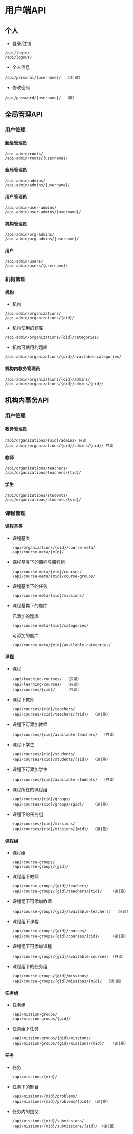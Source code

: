 # 用户端API

## 个人

* 登录/注销

```
/api/login/
/api/logout/
```

* 个人信息

```
/api/personal/{username}/  （读|改）
```

* 修改密码

```
/api/password/{username}/  （改）
```

## 全局管理API

### 用户管理

#### 超级管理员

```
/api-admin/roots/
/api-admin/roots/{username}/
```

#### 全局管理员

```
/api-admin/admins/
/api-admin/admins/{username}/
```

#### 用户管理员

```
/api-admin/user-admins/
/api-admin/user-admins/{username}/
```

#### 机构管理员

```
/api-admin/org-admins/
/api-admin/org-admins/{username}/
```

#### 用户

```
/api-admin/users/
/api-admin/users/{username}/
```

### 机构管理

#### 机构

* 机构

```
/api-admin/organizations/
/api-admin/organizations/{oid}/
```

* 机构使用的题库

```
/api-admin/organizations/{oid}/categories/
```

* 机构可使用的题库

```
/api-admin/organizations/{oid}/available-categories/
```

#### 机构内教务管理员

```
/api-admin/organizations/{oid}/admins/
/api-admin/organizations/{oid}/admins/{eid}/
```

## 机构内事务API

### 用户管理

#### 教务管理员

```
/api/organizations/{oid}/admins/ 只读
/api-admin/organizations/{oid}/admins/{eid}/ 只读
```

#### 教师

```
/api/organizations/teachers/
/api/organizations/teachers/{tid}/
```

#### 学生

```
/api/organizations/students/
/api/organizations/students/{sid}/
```

### 课程管理

#### 课程基类

* 课程基类

    ```
    /api/organizations/{oid}/course-meta/
    /api/course-meta/{mid}/
    ```

* 课程基类下的课程与课程组

    ```
    /api/course-meta/{mid}/courses/
    /api/course-meta/{mid}/course-groups/
    ```
    
* 课程基类下的任务

    ```
    /api/course-meta/{mid}/missions/
    ```
    
* 课程基类下的题库

    已添加的题库

    ```
    /api/course-meta/{mid}/categories/
    ```
    
    可添加的题库
    
    ```
    /api/course-meta/{mid}/available-categories/
    ```

#### 课程

* 课程

    ```
    /api/teaching-courses/  （只读）
    /api/learning-courses/  （只读）
    /api/courses/{cid}/     （只读）
    ```
    
* 课程下教师

    ```
    /api/courses/{cid}/teachers/
    /api/courses/{cid}/teachers/{tid}/  （读|删）
    ```

* 课程下可添加教师

    ```
    /api/courses/{cid}/available-teachers/  （只读）
    ```
    
* 课程下学生

    ```
    /api/courses/{cid}/students/
    /api/courses/{cid}/students/{sid}/  （读|删）
    ```

* 课程下可添加学生

    ```
    /api/courses/{cid}/available-students/  （只读）
    ```

* 课程所在的课程组

    ```
    /api/courses/{cid}/groups/
    /api/courses/{cid}/groups/{gid}/    （读|删）
    ```

* 课程下的任务组

    ```
    /api/courses/{cid}/missions/
    /api/courses/{cid}/missions/{mid}/  （读|删）
    ```

#### 课程组

* 课程组

    ```
    /api/course-groups/
    /api/course-groups/{gid}/
    ```
    
* 课程组下教师

    ```
    /api/course-groups/{gid}/teachers/
    /api/course-groups/{gid}/teachers/{tid}/    （读|删）
    ```
    
* 课程组下可添加教师
    
    ```
    /api/course-groups/{gid}/available-teachers/  （只读）
    ```
    
* 课程组下课程

    ```
    /api/course-groups/{gid}/courses/
    /api/course-groups/{gid}/courses/{cid}/     （读|删）
    ```
    
* 课程组下可添加课程

    ```
    /api/course-groups/{gid}/available-courses/ （只读）
    ```

* 课程组下的任务组

    ```
    /api/course-groups/{gid}/missions/
    /api/course-groups/{gid}/missions/{mid}/  （读|删）
    ```

#### 任务组

* 任务组

    ```
    /api/mission-groups/
    /api/mission-groups/{gid}/
    ```

* 任务组下任务

    ```
    /api/mission-groups/{gid}/missions/
    /api/mission-groups/{gid}/missions/{mid}/   （读|删）
    ```

#### 任务

* 任务

    ```
    /api/missions/{mid}/
    ```
    
* 任务下的题目

    ```
    /api/missions/{mid}/problems/
    /api/missions/{mid}/problems/{pid}/ （读|删）
    ```

* 任务内的提交

    ```
    /api/missions/{mid}/submissions/
    /api/missions/{mid}/submissions/{sid}/ （读|更）
    ```
